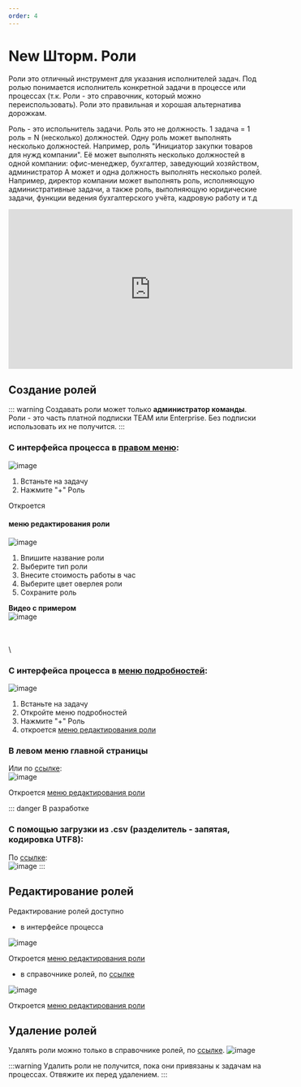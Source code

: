 ```yaml
---
order: 4
---
```


# New Шторм. Роли

Роли это отличный инструмент для указания исполнителей задач. Под ролью понимается исполнитель конкретной задачи в процессе или процессах (т.к. Роли - это справочник, который можно переиспользовать). Роли это правильная и хорошая альтернатива дорожкам.


Роль - это испольнитель задачи. Роль это не должность.
1 задача = 1 роль = N (несколько) должностей. 
Одну роль может выполнять несколько должностей. Например, роль "Инициатор закупки товаров для нужд компании". Её может выполнять несколько должностей в одной компании: офис-менеджер, бухгалтер, заведующий хозяйством, администратор
А может и одна должность выполнять несколько ролей. Например, директор компании может выполнять роль, исполняющую административные задачи, а также роль, выполняющую юридические задачи, функции ведения бухгалтерского учёта, кадровую работу и т.д

<iframe width="560" height="315" src="https://www.youtube.com/embed/_2W10c0YzcI?si=Br3u2STg2zdWwIQ8" frameborder="0" allow="autoplay; encrypted-media" allowfullscreen></iframe>

## Создание ролей

::: warning
Создавать роли может только **администратор команды**. Роли - это часть платной подписки TEAM или Enterprise. Без подписки использовать их не получится.
:::

### С интерфейса процесса в [правом меню](#правое-меню):

![image](create-assignee-1.png)
1) Встаньте на задачу
2) Нажмите "+" Роль

Откроется
#### меню редактирования роли

![image](edit-assignee.png)

1) Впишите название роли
2) Выберите тип роли
3) Внесите стоимость работы в час
4) Выберите цвет оверлея роли
5) Сохраните роль

__Видео с примером__ \
![image](create-assignee-rm.gif)

\
\
\

### С интерфейса процесса в [меню подробностей](#меню-подробностей):

![image](create-assignee-2.png)
1) Встаньте на задачу
2) Откройте меню подробностей
3) Нажмите "+" Роль
4) откроется [меню редактирования роли](#меню-редактирования-роли)



### В левом меню главной страницы
Или по [ссылке](https://new.stormbpmn.com/app/team/assignees):  
![image](create-assignee-3.png)

Откроется [меню редактирования роли](#меню-редактирования-роли)



::: danger В разработке
### C помощью загрузки из .csv (разделитель - запятая, кодировка UTF8):

По [ссылке](https://new.stormbpmn.com/app/team):  
![image](create-assignee-4.png)
:::


## Редактирование ролей

Редактирование ролей доступно
- в интерфейсе процесса 

![image](edit-assignee-1.png)

Откроется [меню редактирования роли](#меню-редактирования-роли)


- в справочнике ролей, по [ссылке](https://new.stormbpmn.com/app/team/assignees)

![image](edit-assignee-2.png)

Откроется [меню редактирования роли](#меню-редактирования-роли)


## Удаление ролей

Удалять роли можно только в справочнике ролей, по [ссылке](https://stormbpmn.com/app/team/assignees/).
![image](delete-assignee.png)

:::warning
Удалить роли не получится, пока они привязаны к задачам на процессах. Отвяжите их перед удалением.
:::